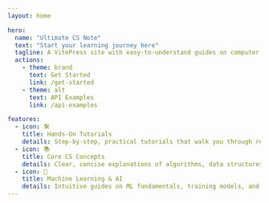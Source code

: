 ```yaml
---
layout: home

hero:
  name: "Ultimate CS Note"
  text: "Start your learning journey here"
  tagline: A VitePress site with easy-to-understand guides on computer science and software engineering
  actions:
    - theme: brand
      text: Get Started
      link: /get-started
    - theme: alt
      text: API Examples
      link: /api-examples

features:
  - icon: 🛠️
    title: Hands-On Tutorials
    details: Step-by-step, practical tutorials that walk you through real code and tools—from setting up your first dev environment to deploying full-stack apps.
  - icon: 📚
    title: Core CS Concepts
    details: Clear, concise explanations of algorithms, data structures, systems design, and foundational theory—complete with diagrams and visual aides.
  - icon: 🤖
    title: Machine Learning & AI
    details: Intuitive guides on ML fundamentals, training models, and deploying AI services with code samples in Python, Go, and JavaScript.
---
```

